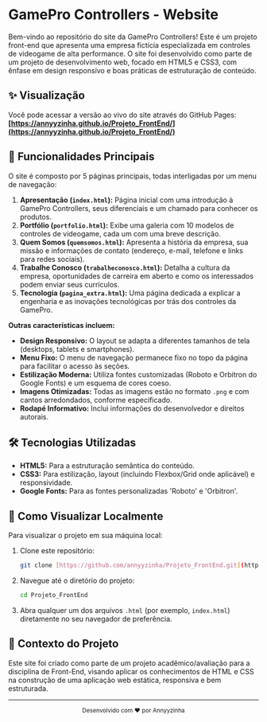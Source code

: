 # GamePro Controllers - Website

Bem-vindo ao repositório do site da GamePro Controllers! Este é um projeto front-end que apresenta uma empresa fictícia especializada em controles de videogame de alta performance. O site foi desenvolvido como parte de um projeto de desenvolvimento web, focado em HTML5 e CSS3, com ênfase em design responsivo e boas práticas de estruturação de conteúdo.

## ✨ Visualização

Você pode acessar a versão ao vivo do site através do GitHub Pages:
**[https://annyyzinha.github.io/Projeto_FrontEnd/](https://annyyzinha.github.io/Projeto_FrontEnd/)**

## 🚀 Funcionalidades Principais

O site é composto por 5 páginas principais, todas interligadas por um menu de navegação:

1.  **Apresentação (`index.html`):** Página inicial com uma introdução à GamePro Controllers, seus diferenciais e um chamado para conhecer os produtos.
2.  **Portfólio (`portfolio.html`):** Exibe uma galeria com 10 modelos de controles de videogame, cada um com uma breve descrição.
3.  **Quem Somos (`quemsomos.html`):** Apresenta a história da empresa, sua missão e informações de contato (endereço, e-mail, telefone e links para redes sociais).
4.  **Trabalhe Conosco (`trabalheconosco.html`):** Detalha a cultura da empresa, oportunidades de carreira em aberto e como os interessados podem enviar seus currículos.
5.  **Tecnologia (`pagina_extra.html`):** Uma página dedicada a explicar a engenharia e as inovações tecnológicas por trás dos controles da GamePro.

**Outras características incluem:**

* **Design Responsivo:** O layout se adapta a diferentes tamanhos de tela (desktops, tablets e smartphones).
* **Menu Fixo:** O menu de navegação permanece fixo no topo da página para facilitar o acesso às seções.
* **Estilização Moderna:** Utiliza fontes customizadas (Roboto e Orbitron do Google Fonts) e um esquema de cores coeso.
* **Imagens Otimizadas:** Todas as imagens estão no formato `.png` e com cantos arredondados, conforme especificado.
* **Rodapé Informativo:** Inclui informações do desenvolvedor e direitos autorais.

## 🛠️ Tecnologias Utilizadas

* **HTML5:** Para a estruturação semântica do conteúdo.
* **CSS3:** Para estilização, layout (incluindo Flexbox/Grid onde aplicável) e responsividade.
* **Google Fonts:** Para as fontes personalizadas 'Roboto' e 'Orbitron'.

## 📖 Como Visualizar Localmente

Para visualizar o projeto em sua máquina local:

1.  Clone este repositório:
    ```bash
    git clone [https://github.com/annyyzinha/Projeto_FrontEnd.git](https://github.com/annyyzinha/Projeto_FrontEnd.git)
    ```
2.  Navegue até o diretório do projeto:
    ```bash
    cd Projeto_FrontEnd
    ```
3.  Abra qualquer um dos arquivos `.html` (por exemplo, `index.html`) diretamente no seu navegador de preferência.

## 📝 Contexto do Projeto

Este site foi criado como parte de um projeto acadêmico/avaliação para a disciplina de Front-End, visando aplicar os conhecimentos de HTML e CSS na construção de uma aplicação web estática, responsiva e bem estruturada.


---

<div align="center">
  <sub>Desenvolvido com ❤️ por Annyyzinha</sub>
</div>
